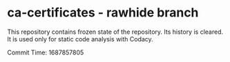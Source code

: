 # ca-certificates - rawhide branch

This repository contains frozen state of the repository.
Its history is cleared. It is used only for static code
analysis with Codacy.

Commit Time: 1687857805